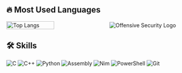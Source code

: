 ## 🔥 Most Used Languages

<div style="display: flex; align-items: center;">
  <img src="https://github-readme-stats.vercel.app/api/top-langs/?username=Raulisr00t&layout=compact&theme=dark" alt="Top Langs" style="width: 50%;" />
  <img src="https://img.shields.io/badge/Offensive%20Security-1E1E1E?style=for-the-badge&logo=offensive-security&logoColor=white" alt="Offensive Security Logo" style="margin-left: 20px;"/>
</div>

## 🛠️ Skills
![C](https://img.shields.io/badge/C-A8B9CC?style=for-the-badge&logo=c&logoColor=white)
![C++](https://img.shields.io/badge/C++-00599C?style=for-the-badge&logo=c%2B%2B&logoColor=white)
![Python](https://img.shields.io/badge/Python-3776AB?style=for-the-badge&logo=python&logoColor=white)
![Assembly](https://img.shields.io/badge/Assembly-525252?style=for-the-badge&logo=assemblyscript&logoColor=white)
![Nim](https://img.shields.io/badge/Nim-FFE953?style=for-the-badge&logo=nim&logoColor=white)
![PowerShell](https://img.shields.io/badge/PowerShell-5391FE?style=for-the-badge&logo=powershell&logoColor=white)
![Git](https://img.shields.io/badge/Git-F05032?style=for-the-badge&logo=git&logoColor=white)



<!---
Raulisr00t/Raulisr00t is a ✨ special ✨ repository because its `README.md` (this file) appears on your GitHub profile.
You can click the Preview link to take a look at your changes.
--->

